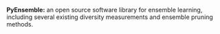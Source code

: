 **PyEnsemble:** an open source software library for ensemble learning, including several existing diversity measurements and ensemble pruning methods.